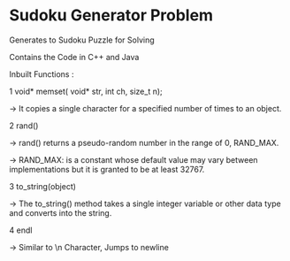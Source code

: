 # Sudoku Generator Problem


Generates to Sudoku Puzzle for Solving 

Contains the Code in C++ and Java

Inbuilt Functions :

1  void* memset( void* str, int ch, size_t n);   

-> It copies a single character for a specified number of times to an object.

2  rand()
  
 -> rand() returns a pseudo-random number in the range of 0, RAND_MAX.
 
 -> RAND_MAX: is a constant whose default value may vary between implementations but it is granted to be at least 32767.
 
 3  to_string(object)
 
 -> The to_string() method takes a single integer variable or other data type and converts into the string.
 
 4  endl
 
 -> Similar to \n Character, Jumps to newline
 
